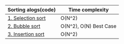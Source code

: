 |Sorting alogs(code)| Time complexity |
|------|------|
|[1. Selection sort](Selection_sort.py)|O(N^2)|
|[2. Bubble sort](Bubble_sort.py)|O(N^2), O(N) Best Case |
|[3. Insertion sort](Insertion_sort.py)|O(N^2)|
